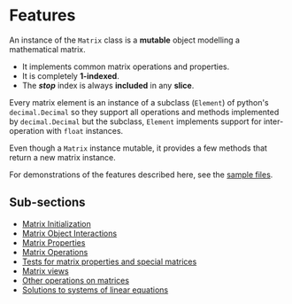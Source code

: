 # Features

An instance of the `Matrix` class is a **mutable** object modelling a mathematical matrix.
- It implements common matrix operations and properties.
- It is completely **1-indexed**.
- The **_stop_** index is always **included** in any **slice**.

Every matrix element is an instance of a subclass (`Element`) of python's `decimal.Decimal` so they support all operations and methods implemented by `decimal.Decimal` but the subclass, `Element` implements support for inter-operation with `float` instances.

Even though a `Matrix` instance mutable, it provides a few methods that return a new matrix instance.

For demonstrations of the features described here, see the [sample files](https://github.com/AnonymouX47/matrix/tree/main/samples).

## Sub-sections

- [Matrix Initialization](matrix_initialization.md)
- [Matrix Object Interactions](matrix_object_interactions.md)
- [Matrix Properties](matrix_properties.md)
- [Matrix Operations](matrix_operations.md)
- [Tests for matrix properties and special matrices](tests_for_matrix_properties_and_special_matrices.md)
- [Matrix views](matrix_views.md)
- [Other operations on matrices](other_operations_on_matrices.md)
- [Solutions to systems of linear equations](solutions_to_systems_of_linear_equations.md)

